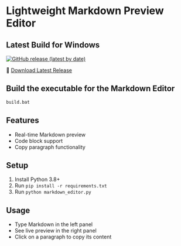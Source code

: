 # Lightweight Markdown Preview Editor

## Latest Build for Windows
[![GitHub release (latest by date)](https://img.shields.io/github/v/release/merlinsaw/msaw-makdown-editor)](https://github.com/merlinsaw/msaw-makdown-editor/releases/latest)

🔽 [Download Latest Release](https://github.com/merlinsaw/msaw-makdown-editor/releases/latest)

## Build the executable for the Markdown Editor

```bash
build.bat
```

## Features
- Real-time Markdown preview
- Code block support
- Copy paragraph functionality

## Setup
1. Install Python 3.8+
2. Run `pip install -r requirements.txt`
3. Run `python markdown_editor.py`

## Usage
- Type Markdown in the left panel
- See live preview in the right panel
- Click on a paragraph to copy its content
